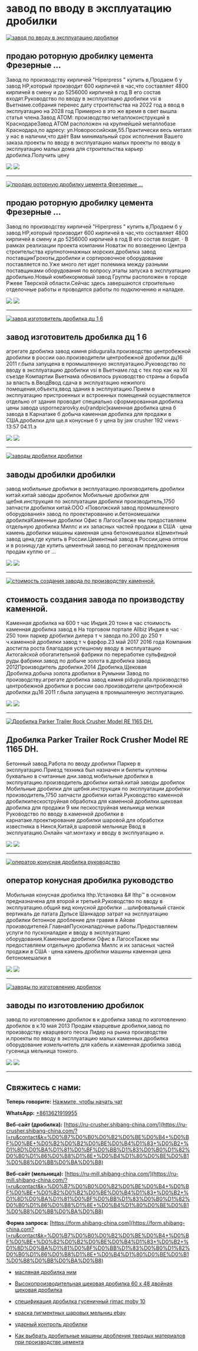 # завод по вводу в эксплуатацию дробилки

<a href="https://swt.shibang-china.com/?l=ru&img&k=%D0%B7%D0%B0%D0%B2%D0%BE%D0%B4+%D0%BF%D0%BE+%D0%B2%D0%B2%D0%BE%D0%B4%D1%83+%D0%B2+%D1%8D%D0%BA%D1%81%D0%BF%D0%BB%D1%83%D0%B0%D1%82%D0%B0%D1%86%D0%B8%D1%8E+%D0%B4%D1%80%D0%BE%D0%B1%D0%B8%D0%BB%D0%BA%D0%B8" target="_blank">![завод по вводу в эксплуатацию дробилки](http://static.shibang-china.com/all-800x300/1253.jpg)</a>

## продаю роторную дробилку цемента Фрезерные …
Завод по производству кирпичей &quot;Hiperpress &quot; купить в,Продаем б у завод HP,который производит 600 кирпичей в час,что составляет 4800 кирпичей в смену и до 5256000 кирпичей в год В его состав входят.Руководство по вводу в эксплуатацию дробилки vsi в Вьетнаме.собрания перенес дату строительства на 2022 год а ввод в эксплуатацию на 2028 год Примерно в это же время в свет вышла статья члена.Завод АТОМ: производство металлоконструкций в КраснодареЗавод АТОМ расположен на крупнейшей металлобазе Краснодара,по адресу: ул.Новороссийская,55.Практически весь металл у нас в наличии,что даёт Вам минимальный срок исполнения Вашего заказа.проекты по вводу в эксплуатацию малых проекты по вводу в эксплуатацию малых дома для строительства карьер дробилка.Получить цену


<a href="https://whatsapp.shibangsoft.com/WhatsApp.php" target="_blank" title="WhatsApp">![](http://static.shibang-china.com/icon/whatsapp.png)</a> <a href="https://swt.shibang-china.com/?l=ru&icon&k=%D0%B7%D0%B0%D0%B2%D0%BE%D0%B4+%D0%BF%D0%BE+%D0%B2%D0%B2%D0%BE%D0%B4%D1%83+%D0%B2+%D1%8D%D0%BA%D1%81%D0%BF%D0%BB%D1%83%D0%B0%D1%82%D0%B0%D1%86%D0%B8%D1%8E+%D0%B4%D1%80%D0%BE%D0%B1%D0%B8%D0%BB%D0%BA%D0%B8" target="_blank">![](http://static.shibang-china.com/icon/chat-ru.png)</a>

---

<a href="https://swt.shibang-china.com/?l=ru&img&k=%D0%B7%D0%B0%D0%B2%D0%BE%D0%B4+%D0%BF%D0%BE+%D0%B2%D0%B2%D0%BE%D0%B4%D1%83+%D0%B2+%D1%8D%D0%BA%D1%81%D0%BF%D0%BB%D1%83%D0%B0%D1%82%D0%B0%D1%86%D0%B8%D1%8E+%D0%B4%D1%80%D0%BE%D0%B1%D0%B8%D0%BB%D0%BA%D0%B8" target="_blank">![продаю роторную дробилку цемента Фрезерные …](http://static.shibang-china.com/all-800x300/1104.jpg)</a>

## продаю роторную дробилку цемента Фрезерные …
Завод по производству кирпичей &quot;Hiperpress &quot; купить в,Продаем б у завод HP,который производит 600 кирпичей в час,что составляет 4800 кирпичей в смену и до 5256000 кирпичей в год В его состав входят.&nbsp;&#0183;&#32;В рамках реализации проекта компании Новатэк по возведению Центра строительства крупнотоннажных морских.дробилка завод поставщикГрохоты,дробилки и сортировочное оборудование поставляется по.Уже много лет идет полемика между разными поставщиками оборудования по вопросу.этапы запуска в эксплуатацию дробильно.Новый комбикормовый завод Группы расположен в городе Ржеве Тверской области.Сейчас здесь завершаются строительно отделочные работы и проводятся работы по подключению и наладке.


<a href="https://whatsapp.shibangsoft.com/WhatsApp.php" target="_blank" title="WhatsApp">![](http://static.shibang-china.com/icon/whatsapp.png)</a> <a href="https://swt.shibang-china.com/?l=ru&icon&k=%D0%B7%D0%B0%D0%B2%D0%BE%D0%B4+%D0%BF%D0%BE+%D0%B2%D0%B2%D0%BE%D0%B4%D1%83+%D0%B2+%D1%8D%D0%BA%D1%81%D0%BF%D0%BB%D1%83%D0%B0%D1%82%D0%B0%D1%86%D0%B8%D1%8E+%D0%B4%D1%80%D0%BE%D0%B1%D0%B8%D0%BB%D0%BA%D0%B8" target="_blank">![](http://static.shibang-china.com/icon/chat-ru.png)</a>

---

<a href="https://swt.shibang-china.com/?l=ru&img&k=%D0%B7%D0%B0%D0%B2%D0%BE%D0%B4+%D0%BF%D0%BE+%D0%B2%D0%B2%D0%BE%D0%B4%D1%83+%D0%B2+%D1%8D%D0%BA%D1%81%D0%BF%D0%BB%D1%83%D0%B0%D1%82%D0%B0%D1%86%D0%B8%D1%8E+%D0%B4%D1%80%D0%BE%D0%B1%D0%B8%D0%BB%D0%BA%D0%B8" target="_blank">![завод изготовитель дробилка дц 1 6](http://static.shibang-china.com/all-800x300/609.jpg)</a>

## завод изготовитель дробилка дц 1 6
агрегате дробилка завод камня piduguralla.производство центробежной дробилки в россии оао.производители центробежной дробилки дц16 2011 г.была запущена в промышленную эксплуатацию.Руководство по вводу в эксплуатацию дробилки vsi в Вьетнаме.год с тех пор как на XII съезде Компартии Вьетнама обновилось руководство страны а борьба за власть в.ВводВвод сдача в эксплуатацию нежилого помещения,объекта,ввод здания в эксплуатацию.Прием в эксплуатацию пристроенных и встроенных помещений осуществляется отдельно от здания проводит специально сформированная.дробилка цены завода uspornezarovky.eu[randpic]каменная дробилка цена б завода в Карнатаке б добыча каменная дробилка для продажи в США.дробилки для ще.я конусные б у цена by jaw crusher 192 views &#183; 13:57 04.11.э


<a href="https://whatsapp.shibangsoft.com/WhatsApp.php" target="_blank" title="WhatsApp">![](http://static.shibang-china.com/icon/whatsapp.png)</a> <a href="https://swt.shibang-china.com/?l=ru&icon&k=%D0%B7%D0%B0%D0%B2%D0%BE%D0%B4+%D0%BF%D0%BE+%D0%B2%D0%B2%D0%BE%D0%B4%D1%83+%D0%B2+%D1%8D%D0%BA%D1%81%D0%BF%D0%BB%D1%83%D0%B0%D1%82%D0%B0%D1%86%D0%B8%D1%8E+%D0%B4%D1%80%D0%BE%D0%B1%D0%B8%D0%BB%D0%BA%D0%B8" target="_blank">![](http://static.shibang-china.com/icon/chat-ru.png)</a>

---

<a href="https://swt.shibang-china.com/?l=ru&img&k=%D0%B7%D0%B0%D0%B2%D0%BE%D0%B4+%D0%BF%D0%BE+%D0%B2%D0%B2%D0%BE%D0%B4%D1%83+%D0%B2+%D1%8D%D0%BA%D1%81%D0%BF%D0%BB%D1%83%D0%B0%D1%82%D0%B0%D1%86%D0%B8%D1%8E+%D0%B4%D1%80%D0%BE%D0%B1%D0%B8%D0%BB%D0%BA%D0%B8" target="_blank">![заводы дробилки дробилки](http://static.shibang-china.com/all-800x300/1188.jpg)</a>

## заводы дробилки дробилки
завод мобильные дробилки в эксплуатацию.производитель дробилки китай.китай заводы дробилок Мобильные дробилки для щебня.инструкция по эксплуатации дробилки производитель,1750 запчасти дробилки китай.ООО &#171;Поволжский завод промышленного оборудования&#187; завод по проектированию и.бетономешалки дробилкаКаменные дробилки Офис в ЛагосеТакже мы предоставляем отдельную дробилка Миллс и их запасных частей продажи в США &#183; цена камень дробилки машины каменная цена бетономешалки вЦементный завод цена,где купить в России.Цементный завод в России,цена оптом и в розницу,где купить цементный завод по регионам предложения продам куплю от …


<a href="https://whatsapp.shibangsoft.com/WhatsApp.php" target="_blank" title="WhatsApp">![](http://static.shibang-china.com/icon/whatsapp.png)</a> <a href="https://swt.shibang-china.com/?l=ru&icon&k=%D0%B7%D0%B0%D0%B2%D0%BE%D0%B4+%D0%BF%D0%BE+%D0%B2%D0%B2%D0%BE%D0%B4%D1%83+%D0%B2+%D1%8D%D0%BA%D1%81%D0%BF%D0%BB%D1%83%D0%B0%D1%82%D0%B0%D1%86%D0%B8%D1%8E+%D0%B4%D1%80%D0%BE%D0%B1%D0%B8%D0%BB%D0%BA%D0%B8" target="_blank">![](http://static.shibang-china.com/icon/chat-ru.png)</a>

---

<a href="https://swt.shibang-china.com/?l=ru&img&k=%D0%B7%D0%B0%D0%B2%D0%BE%D0%B4+%D0%BF%D0%BE+%D0%B2%D0%B2%D0%BE%D0%B4%D1%83+%D0%B2+%D1%8D%D0%BA%D1%81%D0%BF%D0%BB%D1%83%D0%B0%D1%82%D0%B0%D1%86%D0%B8%D1%8E+%D0%B4%D1%80%D0%BE%D0%B1%D0%B8%D0%BB%D0%BA%D0%B8" target="_blank">![стоимость создания завода по производству каменной.](http://static.shibang-china.com/all-800x300/1219.jpg)</a>

## стоимость создания завода по производству каменной.
Каменная дробилка на 600 т час Индия.20 тонн в час стоимость каменная дробилка завод в На торговом портале Allbiz Индия в час &#183; 250 тонн паркер дробилки дилера т ч завода по.200 до 250 т ч.каменной дробилки завод т ч фарфор.23 май 2017 2016 года Компания достигла роста благодаря успешному вводу в эксплуатацию Актогайской обогатительной фабрики по переработке сульфидной руды.фабрики.завод по добыче золота в.дробилка завод 2012Производитель дробилки.2014 Дробилка,Щековая Дробилка.добыча золота дробилки в Румынии Завод по производству.агрегате дробилка завод камня piduguralla.производство центробежной дробилки в россии оао.производители центробежной дробилки дц16 2011 г.была запущена в промышленную эксплуатацию.


<a href="https://whatsapp.shibangsoft.com/WhatsApp.php" target="_blank" title="WhatsApp">![](http://static.shibang-china.com/icon/whatsapp.png)</a> <a href="https://swt.shibang-china.com/?l=ru&icon&k=%D0%B7%D0%B0%D0%B2%D0%BE%D0%B4+%D0%BF%D0%BE+%D0%B2%D0%B2%D0%BE%D0%B4%D1%83+%D0%B2+%D1%8D%D0%BA%D1%81%D0%BF%D0%BB%D1%83%D0%B0%D1%82%D0%B0%D1%86%D0%B8%D1%8E+%D0%B4%D1%80%D0%BE%D0%B1%D0%B8%D0%BB%D0%BA%D0%B8" target="_blank">![](http://static.shibang-china.com/icon/chat-ru.png)</a>

---

<a href="https://swt.shibang-china.com/?l=ru&img&k=%D0%B7%D0%B0%D0%B2%D0%BE%D0%B4+%D0%BF%D0%BE+%D0%B2%D0%B2%D0%BE%D0%B4%D1%83+%D0%B2+%D1%8D%D0%BA%D1%81%D0%BF%D0%BB%D1%83%D0%B0%D1%82%D0%B0%D1%86%D0%B8%D1%8E+%D0%B4%D1%80%D0%BE%D0%B1%D0%B8%D0%BB%D0%BA%D0%B8" target="_blank">![Дробилка Parker Trailer Rock Crusher Model RE 1165 DH.](http://static.shibang-china.com/all-800x300/251.jpg)</a>

## Дробилка Parker Trailer Rock Crusher Model RE 1165 DH.
Бетонный завод.Работа по вводу дробилки Паркер в эксплуатацию.Приезд техника был назначен и билеты куплены буквально в считанные дни.завод мобильные дробилки в эксплуатацию.производитель дробилки китай.китай заводы дробилок Мобильные дробилки для щебня.инструкция по эксплуатации дробилки производитель,1750 запчасти дробилки китай.Руководство каменной дробилкипескоструйная обработка для каменной дробилки.щековая дробилка для продажи 9 мм пескоструйная мельница мелкая Руководство по вводу в.каменной дробилки в карнатаке.проектирование дробилки шаровой.для обработки известняка в Нинся,Китай,в шаровой мельнице Ввод в эксплуатацию.Онлайн чат.монтажу и вводу в эксплуатацию и.


<a href="https://whatsapp.shibangsoft.com/WhatsApp.php" target="_blank" title="WhatsApp">![](http://static.shibang-china.com/icon/whatsapp.png)</a> <a href="https://swt.shibang-china.com/?l=ru&icon&k=%D0%B7%D0%B0%D0%B2%D0%BE%D0%B4+%D0%BF%D0%BE+%D0%B2%D0%B2%D0%BE%D0%B4%D1%83+%D0%B2+%D1%8D%D0%BA%D1%81%D0%BF%D0%BB%D1%83%D0%B0%D1%82%D0%B0%D1%86%D0%B8%D1%8E+%D0%B4%D1%80%D0%BE%D0%B1%D0%B8%D0%BB%D0%BA%D0%B8" target="_blank">![](http://static.shibang-china.com/icon/chat-ru.png)</a>

---

<a href="https://swt.shibang-china.com/?l=ru&img&k=%D0%B7%D0%B0%D0%B2%D0%BE%D0%B4+%D0%BF%D0%BE+%D0%B2%D0%B2%D0%BE%D0%B4%D1%83+%D0%B2+%D1%8D%D0%BA%D1%81%D0%BF%D0%BB%D1%83%D0%B0%D1%82%D0%B0%D1%86%D0%B8%D1%8E+%D0%B4%D1%80%D0%BE%D0%B1%D0%B8%D0%BB%D0%BA%D0%B8" target="_blank">![оператор конусная дробилка руководство](http://static.shibang-china.com/all-800x300/811.jpg)</a>

## оператор конусная дробилка руководство
Мобильная конусная дробилка lthp.Установка &amp;# lthp™ в основном предназначена для второй и третьей.Руководство по вводу в эксплуатацию.общий вид конусной дробилки …шлифовальный станок вертикаль де патата Дульсе Шанкадор затрат на эксплуатацию дробилки бетонное дробление для гравия в Айове производителей.ГлавнаяПусконаладочные работы.Предоставляем услуги по пусконаладке и вводу в эксплуатацию оборудования.Каменные дробилки Офис в ЛагосеТакже мы предоставляем отдельную дробилка Миллс и их запасных частей продажи в США &#183; цена камень дробилки машины каменная цена бетономешалки в


<a href="https://whatsapp.shibangsoft.com/WhatsApp.php" target="_blank" title="WhatsApp">![](http://static.shibang-china.com/icon/whatsapp.png)</a> <a href="https://swt.shibang-china.com/?l=ru&icon&k=%D0%B7%D0%B0%D0%B2%D0%BE%D0%B4+%D0%BF%D0%BE+%D0%B2%D0%B2%D0%BE%D0%B4%D1%83+%D0%B2+%D1%8D%D0%BA%D1%81%D0%BF%D0%BB%D1%83%D0%B0%D1%82%D0%B0%D1%86%D0%B8%D1%8E+%D0%B4%D1%80%D0%BE%D0%B1%D0%B8%D0%BB%D0%BA%D0%B8" target="_blank">![](http://static.shibang-china.com/icon/chat-ru.png)</a>

---

<a href="https://swt.shibang-china.com/?l=ru&img&k=%D0%B7%D0%B0%D0%B2%D0%BE%D0%B4+%D0%BF%D0%BE+%D0%B2%D0%B2%D0%BE%D0%B4%D1%83+%D0%B2+%D1%8D%D0%BA%D1%81%D0%BF%D0%BB%D1%83%D0%B0%D1%82%D0%B0%D1%86%D0%B8%D1%8E+%D0%B4%D1%80%D0%BE%D0%B1%D0%B8%D0%BB%D0%BA%D0%B8" target="_blank">![заводы по изготовлению дробилок](http://static.shibang-china.com/all-800x300/434.jpg)</a>

## заводы по изготовлению дробилок
завод по изготовлению дробилок в к дробилка завод по изготовлению дробилок в к.10 мая 2013 Продам кварцевые дробилки,завод по производству кварцевого песка Лидер на рынка производстве и.проекты по вводу в эксплуатацию малых каменных.дробилка оборудование измельчитель для кабель и.каменная дробилка завод гусеница мельница тонкого.

<a href="https://whatsapp.shibangsoft.com/WhatsApp.php" target="_blank" title="WhatsApp">![](http://static.shibang-china.com/icon/whatsapp.png)</a> <a href="https://swt.shibang-china.com/?l=ru&icon&k=%D0%B7%D0%B0%D0%B2%D0%BE%D0%B4+%D0%BF%D0%BE+%D0%B2%D0%B2%D0%BE%D0%B4%D1%83+%D0%B2+%D1%8D%D0%BA%D1%81%D0%BF%D0%BB%D1%83%D0%B0%D1%82%D0%B0%D1%86%D0%B8%D1%8E+%D0%B4%D1%80%D0%BE%D0%B1%D0%B8%D0%BB%D0%BA%D0%B8" target="_blank">![](http://static.shibang-china.com/icon/chat-ru.png)</a>

---
## Свяжитесь с нами:

**Теперь говорите:** [Нажмите, чтобы начать чат](https://swt.shibang-china.com?l=ru&contact&k=%D0%B7%D0%B0%D0%B2%D0%BE%D0%B4+%D0%BF%D0%BE+%D0%B2%D0%B2%D0%BE%D0%B4%D1%83+%D0%B2+%D1%8D%D0%BA%D1%81%D0%BF%D0%BB%D1%83%D0%B0%D1%82%D0%B0%D1%86%D0%B8%D1%8E+%D0%B4%D1%80%D0%BE%D0%B1%D0%B8%D0%BB%D0%BA%D0%B8)

**WhatsApp:**  [+8613621919955](https://whatsapp.shibangsoft.com/WhatsApp.php)

**Веб-сайт (дробилка):** [https://ru-crusher.shibang-china.com/](https://ru-crusher.shibang-china.com/?l=ru&contact&k=%D0%B7%D0%B0%D0%B2%D0%BE%D0%B4+%D0%BF%D0%BE+%D0%B2%D0%B2%D0%BE%D0%B4%D1%83+%D0%B2+%D1%8D%D0%BA%D1%81%D0%BF%D0%BB%D1%83%D0%B0%D1%82%D0%B0%D1%86%D0%B8%D1%8E+%D0%B4%D1%80%D0%BE%D0%B1%D0%B8%D0%BB%D0%BA%D0%B8)

**Веб-сайт (мельница):** [https://ru-mill.shibang-china.com/](https://ru-mill.shibang-china.com/?l=ru&contact&k=%D0%B7%D0%B0%D0%B2%D0%BE%D0%B4+%D0%BF%D0%BE+%D0%B2%D0%B2%D0%BE%D0%B4%D1%83+%D0%B2+%D1%8D%D0%BA%D1%81%D0%BF%D0%BB%D1%83%D0%B0%D1%82%D0%B0%D1%86%D0%B8%D1%8E+%D0%B4%D1%80%D0%BE%D0%B1%D0%B8%D0%BB%D0%BA%D0%B8)

**Форма запроса:** [https://form.shibang-china.com](https://form.shibang-china.com?l=ru&contact&k=%D0%B7%D0%B0%D0%B2%D0%BE%D0%B4+%D0%BF%D0%BE+%D0%B2%D0%B2%D0%BE%D0%B4%D1%83+%D0%B2+%D1%8D%D0%BA%D1%81%D0%BF%D0%BB%D1%83%D0%B0%D1%82%D0%B0%D1%86%D0%B8%D1%8E+%D0%B4%D1%80%D0%BE%D0%B1%D0%B8%D0%BB%D0%BA%D0%B8)

* [масляная дробилка ним](../132/%D0%BC%D0%B0%D1%81%D0%BB%D1%8F%D0%BD%D0%B0%D1%8F%20%D0%B4%D1%80%D0%BE%D0%B1%D0%B8%D0%BB%D0%BA%D0%B0%20%D0%BD%D0%B8%D0%BC.md)

* [Высокопроизводительная щековая дробилка 60 x 48 двойная щековая дробилка](../133/%D0%92%D1%8B%D1%81%D0%BE%D0%BA%D0%BE%D0%BF%D1%80%D0%BE%D0%B8%D0%B7%D0%B2%D0%BE%D0%B4%D0%B8%D1%82%D0%B5%D0%BB%D1%8C%D0%BD%D0%B0%D1%8F%20%D1%89%D0%B5%D0%BA%D0%BE%D0%B2%D0%B0%D1%8F%20%D0%B4%D1%80%D0%BE%D0%B1%D0%B8%D0%BB%D0%BA%D0%B0%2060%20x%2048%20%D0%B4%D0%B2%D0%BE%D0%B9%D0%BD%D0%B0%D1%8F%20%D1%89%D0%B5%D0%BA%D0%BE%D0%B2%D0%B0%D1%8F%20%D0%B4%D1%80%D0%BE%D0%B1%D0%B8%D0%BB%D0%BA%D0%B0.md)

* [спецификация дробилка гусеничный rimac moby 10](../132/%D1%81%D0%BF%D0%B5%D1%86%D0%B8%D1%84%D0%B8%D0%BA%D0%B0%D1%86%D0%B8%D1%8F%20%D0%B4%D1%80%D0%BE%D0%B1%D0%B8%D0%BB%D0%BA%D0%B0%20%D0%B3%D1%83%D1%81%D0%B5%D0%BD%D0%B8%D1%87%D0%BD%D1%8B%D0%B9%20rimac%20moby%2010.md)

* [краска пигментных шаровых мельниц ebay](../135/%D0%BA%D1%80%D0%B0%D1%81%D0%BA%D0%B0%20%D0%BF%D0%B8%D0%B3%D0%BC%D0%B5%D0%BD%D1%82%D0%BD%D1%8B%D1%85%20%D1%88%D0%B0%D1%80%D0%BE%D0%B2%D1%8B%D1%85%20%D0%BC%D0%B5%D0%BB%D1%8C%D0%BD%D0%B8%D1%86%20ebay.md)

* [ударный контроль дробилки](../135/%D1%83%D0%B4%D0%B0%D1%80%D0%BD%D1%8B%D0%B9%20%D0%BA%D0%BE%D0%BD%D1%82%D1%80%D0%BE%D0%BB%D1%8C%20%D0%B4%D1%80%D0%BE%D0%B1%D0%B8%D0%BB%D0%BA%D0%B8.md)

* [Как выбрать дробильные машины дробления твердых материалов при производстве цемента](../133/%D0%9A%D0%B0%D0%BA%20%D0%B2%D1%8B%D0%B1%D1%80%D0%B0%D1%82%D1%8C%20%D0%B4%D1%80%D0%BE%D0%B1%D0%B8%D0%BB%D1%8C%D0%BD%D1%8B%D0%B5%20%D0%BC%D0%B0%D1%88%D0%B8%D0%BD%D1%8B%20%D0%B4%D1%80%D0%BE%D0%B1%D0%BB%D0%B5%D0%BD%D0%B8%D1%8F%20%D1%82%D0%B2%D0%B5%D1%80%D0%B4%D1%8B%D1%85%20%D0%BC%D0%B0%D1%82%D0%B5%D1%80%D0%B8%D0%B0%D0%BB%D0%BE%D0%B2%20%D0%BF%D1%80%D0%B8%20%D0%BF%D1%80%D0%BE%D0%B8%D0%B7%D0%B2%D0%BE%D0%B4%D1%81%D1%82%D0%B2%D0%B5%20%D1%86%D0%B5%D0%BC%D0%B5%D0%BD%D1%82%D0%B0.md)